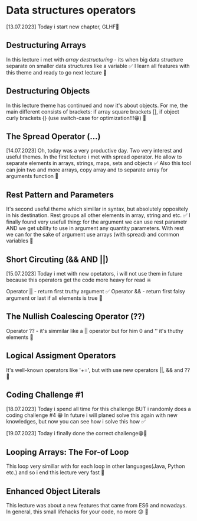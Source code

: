 # Data structures operators

[13.07.2023] Today i start new chapter, GLHF👏

## Destructuring Arrays

In this lecture i met with _array destructuring_ - its when big data structure separate on smaller data structures like a variable ✅
I learn all features with this theme and ready to go next lecture 🏁

## Destructuring Objects

In this lecture theme has continued and now it's about objects. For me, the main different consists of brackets: if array square brackets [], if object curly brackets {} (use switch-case for optimization!!!😁) 🏁

## The Spread Operator (...)

[14.07.2023] Oh, today was a very productive day. Two very interest and useful themes.
In the first lecture i met with spread operator. He allow to separate elements in arrays, strings, maps, sets and objects ✅
Also this tool can join two and more arrays, copy array and to separate array for arguments function 🏁

## Rest Pattern and Parameters

It's second useful theme which simillar in syntax, but absolutely oppositely in his destination. Rest groups all other elements in array, string and etc. ✅
I finally found very usefull thing: for the argument we can use rest parametr AND we get ubility to use in argument any quantity parameters. With rest we can for the sake of argument use arrays (with spread) and common variables 🏁

## Short Circuting (&& AND ||)

[15.07.2023] Today i met with new opetators, i will not use them in future because this operators get the code more heavy for read ☠

Operator || - return first truthy argument ✅
Operator && - return first falsy argument or last if all elements is true 🏁

## The Nullish Coalescing Operator (??)

Operator ?? - it's simmilar like a || operator but for him 0 and '' it's thuthy elements 🏁

## Logical Assigment Operators

It's well-known operators like '+=', but with use new operators ||, && and ?? 🏁

## Coding Challenge #1

[18.07.2023] Today i spend all time for this challenge BUT i randomly does a coding challenge #4 😁 In future i will planed solve this again with new knowledges, but now you can see how i solve this how ✅

[19.07.2023] Today i finally done the correct challenge😁🏁

## Looping Arrays: The For-of Loop

This loop very simillar with for each loop in other languages(Java, Python etc.) and so i end this lecture very fast 🏁

## Enhanced Object Literals

This lecture was about a new features that came from ES6 and nowadays. In general, this small lifehacks for your code, no more 😓 🏁
